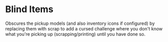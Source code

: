 # Blind Items

Obscures the pickup models (and also inventory icons if configured) by replacing them with scrap to add a cursed challenge where you don't know what you're picking up (scrapping/printing) until you have done so.